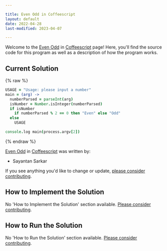 ```yaml
---

title: Even Odd in Coffeescript
layout: default
date: 2022-04-28
last-modified: 2023-04-07

---
```


Welcome to the [Even Odd](https://sampleprograms.io/projects/even-odd) in [Coffeescript](https://sampleprograms.io/languages/coffeescript) page! Here, you'll find the source code for this program as well as a description of how the program works.

## Current Solution

{% raw %}

```coffeescript
USAGE = "Usage: please input a number"
main = (arg) ->
  numberParsed = parseInt(arg)
  isNumber = Number.isInteger(numberParsed)
  if isNumber
    if numberParsed % 2 == 0 then "Even" else "Odd"
  else
    USAGE

console.log main(process.argv[2])
```

{% endraw %}

[Even Odd](https://sampleprograms.io/projects/even-odd) in [Coffeescript](https://sampleprograms.io/languages/coffeescript) was written by:

- Sayantan Sarkar

If you see anything you'd like to change or update, [please consider contributing](https://github.com/TheRenegadeCoder/sample-programs).

## How to Implement the Solution

No 'How to Implement the Solution' section available. [Please consider contributing](https://github.com/TheRenegadeCoder/sample-programs-website).

## How to Run the Solution

No 'How to Run the Solution' section available. [Please consider contributing](https://github.com/TheRenegadeCoder/sample-programs-website).